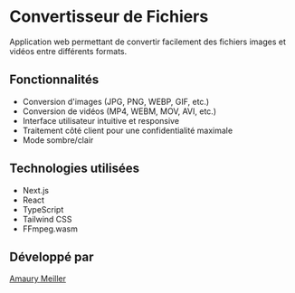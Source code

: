 # Convertisseur de Fichiers 
 
Application web permettant de convertir facilement des fichiers images et vidéos entre différents formats. 
 
## Fonctionnalités 
 
- Conversion d'images (JPG, PNG, WEBP, GIF, etc.) 
- Conversion de vidéos (MP4, WEBM, MOV, AVI, etc.) 
- Interface utilisateur intuitive et responsive 
- Traitement côté client pour une confidentialité maximale 
- Mode sombre/clair 
 
## Technologies utilisées 
 
- Next.js 
- React 
- TypeScript 
- Tailwind CSS 
- FFmpeg.wasm 
 
## Développé par 
 
[Amaury Meiller](https://meillerweb.fr) 
